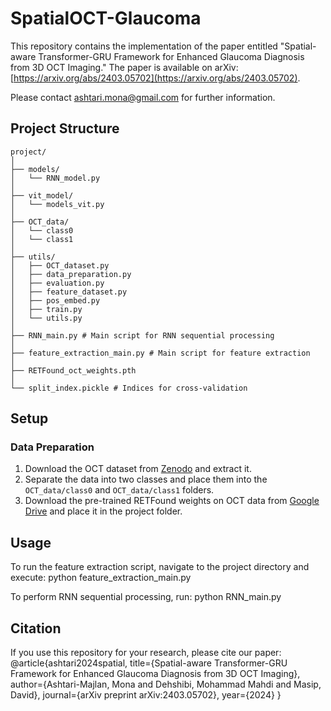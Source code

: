 # SpatialOCT-Glaucoma

This repository contains the implementation of the paper entitled "Spatial-aware Transformer-GRU Framework for Enhanced Glaucoma Diagnosis from 3D OCT Imaging." The paper is available on arXiv: [https://arxiv.org/abs/2403.05702](https://arxiv.org/abs/2403.05702).

Please contact ashtari.mona@gmail.com for further information.

## Project Structure
```plaintext
project/
│
├── models/
│   └── RNN_model.py
│
├── vit_model/
│   └── models_vit.py
│
├── OCT_data/
│   └── class0
│   └── class1
│
├── utils/
│   ├── OCT_dataset.py
│   ├── data_preparation.py
│   ├── evaluation.py
│   ├── feature_dataset.py
│   ├── pos_embed.py
│   ├── train.py
│   └── utils.py
│
├── RNN_main.py # Main script for RNN sequential processing
│
├── feature_extraction_main.py # Main script for feature extraction
│
├── RETFound_oct_weights.pth
│
└── split_index.pickle # Indices for cross-validation
```

## Setup
### Data Preparation
1. Download the OCT dataset from [Zenodo](https://zenodo.org/records/1481223) and extract it.
2. Separate the data into two classes and place them into the `OCT_data/class0` and `OCT_data/class1` folders.
3. Download the pre-trained RETFound weights on OCT data from [Google Drive](https://drive.google.com/file/d/1m6s7QYkjyjJDlpEuXm7Xp3PmjN-elfW2/view?usp=sharing) and place it in the project folder.


## Usage
To run the feature extraction script, navigate to the project directory and execute:
python feature_extraction_main.py

To perform RNN sequential processing, run:
python RNN_main.py

## Citation
If you use this repository for your research, please cite our paper:
@article{ashtari2024spatial,
  title={Spatial-aware Transformer-GRU Framework for Enhanced Glaucoma Diagnosis from 3D OCT Imaging},
  author={Ashtari-Majlan, Mona and Dehshibi, Mohammad Mahdi and Masip, David},
  journal={arXiv preprint arXiv:2403.05702},
  year={2024}
}

